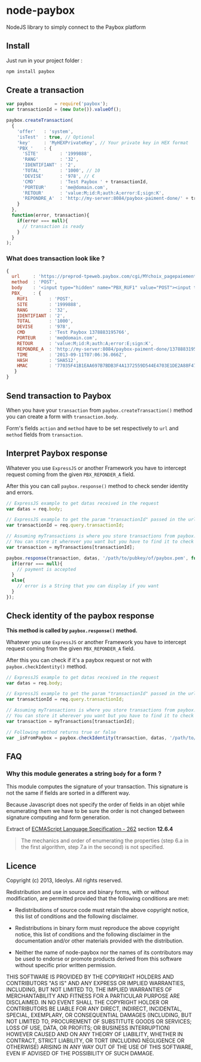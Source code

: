 node-paybox
===========

NodeJS library to simply connect to the Paybox platform

Install
-------

Just run in your project folder :

```bash
npm install paybox
```

Create a transaction
--------------------

```javascript
var paybox        = require('paybox');
var transactionId = (new Date()).valueOf();

paybox.createTransaction(
  {
    'offer'   : 'system',
    'isTest'  : true, // Optional
    'key'     : 'MyHEXPrivateKey', // Your private key in HEX format
    'PBX_'    : {
      'SITE'        : '1999888',
      'RANG'        : '32',
      'IDENTIFIANT' : '2',
      'TOTAL'       : '1000', // 10
      'DEVISE'      : '978', // €
      'CMD'         : 'Test Paybox ' + transactionId,
      'PORTEUR'     : 'me@domain.com',
      'RETOUR'      : 'value:M;id:R;auth:A;error:E;sign:K',
      'REPONDRE_A'  : 'http://my-server:8084/paybox-paiment-done/' + transactionId // Optional
    }
  },
  function(error, transaction){
    if(error === null){
      // transaction is ready
    }
  }
);
```

### What does transaction look like ?

```javascript
{
  url     : 'https://preprod-tpeweb.paybox.com/cgi/MYchoix_pagepaiement.cgi',
  method  : 'POST',
  body    : '<input type="hidden" name="PBX_RUF1" value="POST"><input type="hidden" name="PBX_SITE" value="1999888"><input type="hidden" name="PBX_RANG" value="32"><input type="hidden" name="PBX_IDENTIFIANT" value="2"><input type="hidden" name="PBX_TOTAL" value="1000"><input type="hidden" name="PBX_DEVISE" value="978"><input type="hidden" name="PBX_CMD" value="Test Paybox 1378883195766"><input type="hidden" name="PBX_PORTEUR" value="me@domain.com"><input type="hidden" name="PBX_RETOUR" value="value:M;id:R;auth:A;error:E;sign:K"><input type="hidden" name="PBX_REPONDRE_A" value="http://my-server:8084/paybox-paiment-done/1378883195766"><input type="hidden" name="PBX_TIME" value="2013-09-11T07:06:36.066Z"><input type="hidden" name="PBX_HASH" value="SHA512"><input type="hidden" name="PBX_HMAC" value="77035F41B1EAA697B7BDB3F4A1372559D544E4703E1DE2A88F47FE34AD111CFC13039922E0FC06E02AF6A03ACC61F73A52CB5EFEA57BF927BAC94934816292DD">',
  PBX_    : {
    RUF1        : 'POST',
    SITE        : '1999888',
    RANG        : '32',
    IDENTIFIANT : '2',
    TOTAL       : '1000',
    DEVISE      : '978',
    CMD         : 'Test Paybox 1378883195766',
    PORTEUR     : 'me@domain.com',
    RETOUR      : 'value:M;id:R;auth:A;error:E;sign:K',
    REPONDRE_A  : 'http://my-server:8084/paybox-paiment-done/1378883195766',
    TIME        : '2013-09-11T07:06:36.066Z',
    HASH        : 'SHA512',
    HMAC        : '77035F41B1EAA697B7BDB3F4A1372559D544E4703E1DE2A88F47FE34AD111CFC13039922E0FC06E02AF6A03ACC61F73A52CB5EFEA57BF927BAC94934816292DD'
   }
}

```

Send transaction to Paybox
--------------------------

When you have your `transaction` from `paybox.createTransaction()` method you can create a form with `transaction.body`.

Form's fields `action` and `method` have to be set respectively to `url` and `method` fields from `transaction`.

Interpret Paybox response
-------------------------

Whatever you use `ExpressJS` or another Framework you have to intercept request coming from the given `PBX_REPONDER_A` field.

After this you can call `paybox.response()` method to check sender identity and errors.

```javascript
// ExpressJS example to get datas received in the request
var datas = req.body;

// ExpressJS example to get the param "transactionId" passed in the url
var transactionId = req.query.transactionId;

// Assuming myTransactions is where you store transactions from paybox.createTransaction() method
// You can store it wherever you want but you have to find it to check identity
var transaction = myTransactions[transactionId];

paybox.response(transaction, datas, '/path/to/pubkey/of/paybox.pem', function(error, transaction){
  if(error === null){
    // payment is accepted
  }
  else{
    // error is a String that you can display if you want
  }
});
```

Check identity of the paybox response
-------------------------------------

__This method is called by `paybox.response()` method.__

Whatever you use `ExpressJS` or another Framework you have to intercept request coming from the given `PBX_REPONDER_A` field.

After this you can check if it's a paybox request or not with `paybox.checkIdentity()` method.

```javascript
// ExpressJS example to get datas received in the request
var datas = req.body;

// ExpressJS example to get the param "transactionId" passed in the url
var transactionId = req.query.transactionId;

// Assuming myTransactions is where you store transactions from paybox.createTransaction() method
// You can store it wherever you want but you have to find it to check identity
var transaction = myTransactions[transactionId];

// Following method returns true or false
var _isFromPaybox = paybox.checkIdentity(transaction, datas, '/path/to/pubkey/of/paybox.pem');
```

FAQ
---

### Why this module generates a string `body` for a form ?

This module computes the signature of your transaction. This signature is not the same if fields are sorted in a different way.

Because Javascript does not specify the order of fields in an objet while enumerating them we have to be sure the order is not changed between signature computing and form generation.

Extract of [ECMAScript Language Specification - 262](http://www.ecma-international.org/publications/files/ECMA-ST/Ecma-262.pdf) section __12.6.4__
>The mechanics and order of enumerating the properties (step 6.a in the first algorithm, step 7.a in the second) is not specified.


Licence
-------

Copyright (c) 2013, Ideolys.
All rights reserved.

Redistribution and use in source and binary forms, with or without
modification, are permitted provided that the following conditions are met:

  - Redistributions of source code must retain the above copyright notice,
    this list of conditions and the following disclaimer.

  - Redistributions in binary form must reproduce the above copyright notice,
    this list of conditions and the following disclaimer in the documentation
    and/or other materials provided with the distribution.

  - Neither the name of node-paybox nor the names of its contributors
    may be used to endorse or promote products derived from this software
    without specific prior written permission.

THIS SOFTWARE IS PROVIDED BY THE COPYRIGHT HOLDERS AND CONTRIBUTORS "AS IS" AND
ANY EXPRESS OR IMPLIED WARRANTIES, INCLUDING, BUT NOT LIMITED TO, THE IMPLIED
WARRANTIES OF MERCHANTABILITY AND FITNESS FOR A PARTICULAR PURPOSE ARE
DISCLAIMED. IN NO EVENT SHALL THE COPYRIGHT HOLDER OR CONTRIBUTORS BE LIABLE
FOR ANY DIRECT, INDIRECT, INCIDENTAL, SPECIAL, EXEMPLARY, OR CONSEQUENTIAL
DAMAGES (INCLUDING, BUT NOT LIMITED TO, PROCUREMENT OF SUBSTITUTE GOODS OR
SERVICES; LOSS OF USE, DATA, OR PROFITS; OR BUSINESS INTERRUPTION) HOWEVER
CAUSED AND ON ANY THEORY OF LIABILITY, WHETHER IN CONTRACT, STRICT LIABILITY,
OR TORT (INCLUDING NEGLIGENCE OR OTHERWISE) ARISING IN ANY WAY OUT OF THE USE
OF THIS SOFTWARE, EVEN IF ADVISED OF THE POSSIBILITY OF SUCH DAMAGE.
